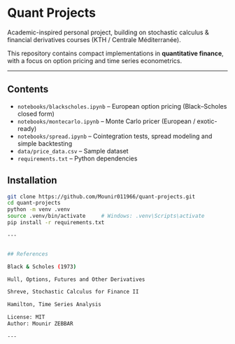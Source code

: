 # Quant Projects

Academic-inspired personal project, building on stochastic calculus & financial derivatives courses (KTH / Centrale Méditerranée).

This repository contains compact implementations in **quantitative finance**, with a focus on option pricing and time series econometrics.

---

## Contents
- `notebooks/blackscholes.ipynb` – European option pricing (Black–Scholes closed form)  
- `notebooks/montecarlo.ipynb` – Monte Carlo pricer (European / exotic-ready)  
- `notebooks/spread.ipynb` – Cointegration tests, spread modeling and simple backtesting  
- `data/price_data.csv` – Sample dataset  
- `requirements.txt` – Python dependencies

## Installation
```bash
git clone https://github.com/Mounir011966/quant-projects.git
cd quant-projects
python -m venv .venv
source .venv/bin/activate     # Windows: .venv\Scripts\activate
pip install -r requirements.txt

---


## References

Black & Scholes (1973)

Hull, Options, Futures and Other Derivatives

Shreve, Stochastic Calculus for Finance II

Hamilton, Time Series Analysis

License: MIT
Author: Mounir ZEBBAR

---
